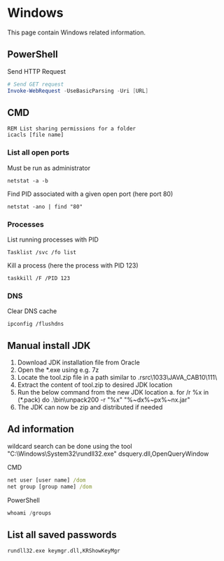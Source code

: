 # Windows

This page contain Windows related information.

## PowerShell

Send HTTP Request

```POWERSHELL
# Send GET request
Invoke-WebRequest -UseBasicParsing -Uri [URL]
```

## CMD

```CMD
REM List sharing permissions for a folder
icacls [file name]
```

### List all open ports

Must be run as administrator

```CMD
netstat -a -b
```

Find PID associated with a given open port (here port 80)

```CMD
netstat -ano | find "80"
```

### Processes

List running processes with PID

```CMD
Tasklist /svc /fo list
```

Kill a process (here the process with PID 123)

```CMD
taskkill /F /PID 123
```

### DNS

Clear DNS cache

```CMD
ipconfig /flushdns
```

## Manual install JDK

1. Download JDK installation file from Oracle
2. Open the *.exe using e.g. 7z
3. Locate the tool.zip file in a path similar to \.rsrc\1033\JAVA_CAB10\111\
4. Extract the content of tool.zip to desired JDK location
5. Run the below command from the new JDK location 
    a. for /r %x in (*.pack) do .\bin\unpack200 -r "%x" "%~dx%~px%~nx.jar"
6. The JDK can now be zip and distributed if needed

## Ad information

wildcard search can be done using the tool
"C:\Windows\System32\rundll32.exe" dsquery.dll,OpenQueryWindow

CMD

```cmd
net user [user name] /dom
net group [group name] /dom
```

PowerShell

```powershell
whoami /groups
```

## List all saved passwords

````CMD
rundll32.exe keymgr.dll,KRShowKeyMgr
````
